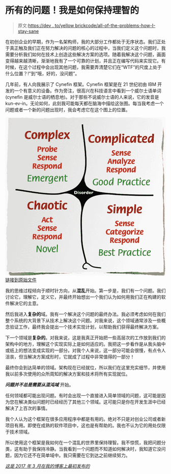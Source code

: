 # 所有的问题！我是如何保持理智的

> 原文:[https://dev . to/yellow brickcode/all-of-the-problems-how-I-stay-sane](https://dev.to/yellowbrickcode/all-of-the-problems-how-i-stay-sane)

在初创企业的早期，作为一名架构师，我的大部分工作都处于无序状态。我们正处于真正触及我们正在努力解决的问题的核心的过程中，当我们定义这个问题时，我需要分析我们如何在技术上创造这些解决方案的选项。随着我解决这个问题，画面变得越来越清晰，渐渐地我有了一个可靠的计划，并且正在编写代码来实现它。有时候，在这个过程中会出现其他问题，我需要弄清楚它们在“WTF”的尺度上处于什么位置？!"到“哦，好的，没问题”。

几年前，有人向我展示了 Cynefin 框架。Cynefin 框架是在 21 世纪初由 IBM 开发的一个有意义的设备。作为旁注，很高兴在科技语言中看到一个威尔士语单词(cynefin 是威尔士语的栖息地)。对于那些不说威尔士语的人来说，它的发音是 kun-ev-in。无论如何，此刻我可能每天都在脑海中描绘这张图。每当我考虑一个问题或者一个新的问题出现时，我会考虑它在这个图上的位置。

[![Cynefin Framework](img/ced28a2d308b659d88d79cfdfe623f13.png)](https://res.cloudinary.com/practicaldev/image/fetch/s--in6T7_9s--/c_limit%2Cf_auto%2Cfl_progressive%2Cq_auto%2Cw_880/https://upload.wikimedia.org/wikipedia/commons/4/45/Cynefin_framework_Feb_2011.jpeg) 
[链接到原始文件](https://commons.wikimedia.org/wiki/File:Cynefin_framework_Feb_2011.jpeg)

我的思维过程倾向于顺时针方向，从**混乱**开始。第一步是，我们有一个问题。我们讨论它，理解它，定义它，并最终开始想出一个我们认为如何用我们正在构建的软件解决它的主意。

然后我进入**复杂的**域。我有一个解决这个问题的最终办法。我必须考虑如何在我们整个系统的大背景下从技术上解决这个问题。对我来说，这个领域通常涉及一些概念验证工作，最终我会提出一个技术实现计划，以帮助我们获得最终解决方案。

下一个领域是**复杂的**。对我来说，这是我真正开始把一些高层次的工作放到我们的架构中的地方，理解这个实现实际上是如何适应的。我把这一步看作是从我头脑中或纸上的想法变成实现的一部分。对我个人来说，这一部分可能会很慢，有点令人沮丧，但当解决方案成形时，它就成了过程中非常值得的一部分！

最终你会到达简单的领域。架构现在已经就位，所以我们在这里充实细节，并使用我以前多次使用的众所周知的解决方案和技术将所有实现就位。

***问题并不总是需要从混沌域*** 开始。

任何领域都可能出现问题。有时会出现一个直接进入简单领域的问题，这可能是因为您在解决类似问题时已经经历了其他三个领域。这可能只是你在开发生涯中已经解决了上百次的事情。

我个人认为这个框架在很多应用程序中都是有用的。绝对不只是对创业公司或者新项目有用。即使在成熟的软件项目中，这也是有帮助的。我也不认为它的用处仅限于技术领域。

所以使用这个框架是我如何在一个混乱的世界里保持理智。我不惊慌，我把问题分类，这有助于我保持冷静。当我看到一个问题而不知道如何解决时，我知道它没问题，因为它还不在简单域中。我只需要在它到达之前继续努力。

*[这是 2017 年 3 月在我的博客上最初发布的](https://www.yellowbrickcode.co.uk/all-of-the-problems-how-i-stay-sane/)*